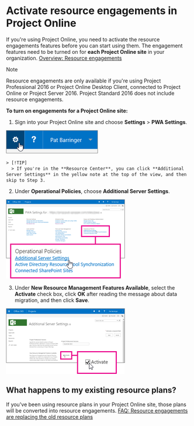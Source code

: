 
# Activate resource engagements in Project Online

If you're using Project Online, you need to activate the resource engagements features before you can start using them. The engagement features need to be turned on for **each Project Online site** in your organization. [Overview: Resource engagements](http://technet.microsoft.com/library/73eefb5a-81fe-42bf-980e-9532b1bdc870%28Office.14%29.aspx)
  
    
    


> [!NOTE]
> Resource engagements are only available if you're using Project Professional 2016 or Project Online Desktop Client, connected to Project Online or Project Server 2016. Project Standard 2016 does not include resource engagements. 
  
    
    

 **To turn on engagements for a Project Online site:**
1. Sign into your Project Online site and choose **Settings** > **PWA Settings**.
    
    
  
    
    
![Settings menu](images/da2ce443-e8b4-44bc-886f-d8c4579a33bc.png)
  
    
    

  
    
    

  
    
    

    
    > [!TIP]
      > If you're in the **Resource Center**, you can click **Additional Server Settings** in the yellow note at the top of the view, and then skip to Step 3.
2. Under **Operational Policies**, choose **Additional Server Settings**.
    
    
  
    
    
![Additional Server Settings listed under Operational Policies](images/769252c0-2453-4a56-862f-d1877592cfde.png)
  
    
    

  
    
    

  
    
    

    
  
3. Under **New Resource Management Features Available**, select the **Activate** check box, click **OK** after reading the message about data migration, and then click **Save**.
    
    
  
    
    
![Activate check box](images/2357bb06-1f55-4c33-b7eb-87262d1de3af.png)
  
    
    

  
    
    

  
    
    

    
  

## What happens to my existing resource plans?

If you've been using resource plans in your Project Online site, those plans will be converted into resource engagements.  [FAQ: Resource engagements are replacing the old resource plans](5ddd3242-4858-4e57-a8c1-2b20c06d959a.md)
  
    
    
